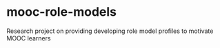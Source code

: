 # mooc-role-models
Research project on providing developing role model profiles to motivate MOOC learners
